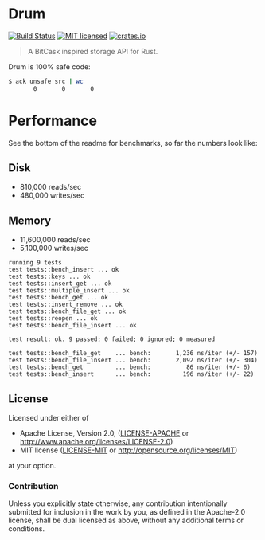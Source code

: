 # Drum

[![Build Status](https://travis-ci.org/jmars/drum.svg?branch=master)](https://travis-ci.org/jmars/drum)
[![MIT licensed](https://img.shields.io/badge/license-MIT-blue.svg)](./LICENSE)
[![crates.io](http://meritbadge.herokuapp.com/drum)](https://crates.io/crates/drum)

> A BitCask inspired storage API for Rust.

Drum is 100% safe code:

```sh
$ ack unsafe src | wc
       0       0       0
```

# Performance

See the bottom of the readme for benchmarks, so far the numbers look like:

## Disk
- 810,000 reads/sec
- 480,000 writes/sec

## Memory
- 11,600,000 reads/sec
- 5,100,000 writes/sec

```
running 9 tests
test tests::bench_insert ... ok
test tests::keys ... ok
test tests::insert_get ... ok
test tests::multiple_insert ... ok
test tests::bench_get ... ok
test tests::insert_remove ... ok
test tests::bench_file_get ... ok
test tests::reopen ... ok
test tests::bench_file_insert ... ok

test result: ok. 9 passed; 0 failed; 0 ignored; 0 measured
```

```
test tests::bench_file_get    ... bench:       1,236 ns/iter (+/- 157)
test tests::bench_file_insert ... bench:       2,092 ns/iter (+/- 304)
test tests::bench_get         ... bench:          86 ns/iter (+/- 6)
test tests::bench_insert      ... bench:         196 ns/iter (+/- 22)
```

## License

Licensed under either of

 * Apache License, Version 2.0, ([LICENSE-APACHE](LICENSE-APACHE) or http://www.apache.org/licenses/LICENSE-2.0)
 * MIT license ([LICENSE-MIT](LICENSE-MIT) or http://opensource.org/licenses/MIT)

at your option.

### Contribution

Unless you explicitly state otherwise, any contribution intentionally submitted
for inclusion in the work by you, as defined in the Apache-2.0 license, shall be dual licensed as above, without any
additional terms or conditions.